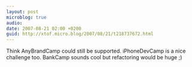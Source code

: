 ```yaml
---
layout: post
microblog: true
audio: 
date: 2007-08-21 02:00 +0200
guid: http://xtof.micro.blog/2007/08/21/t218737672.html
---
```

Think AnyBrandCamp could still be supported. iPhoneDevCamp is a nice challenge too. BankCamp sounds cool but refactoring would be huge ;)
